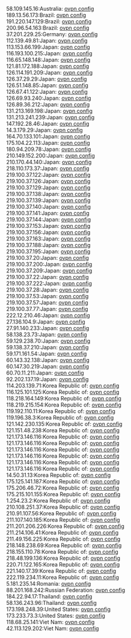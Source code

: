 58.109.145.16:Australia: [ovpn config](vpn/58_109_145_16.ovpn)  
189.13.56.173:Brazil: [ovpn config](vpn/189_13_56_173.ovpn)  
191.220.147.129:Brazil: [ovpn config](vpn/191_220_147_129.ovpn)  
200.96.54.163:Brazil: [ovpn config](vpn/200_96_54_163.ovpn)  
37.201.229.25:Germany: [ovpn config](vpn/37_201_229_25.ovpn)  
112.139.49.81:Japan: [ovpn config](vpn/112_139_49_81.ovpn)  
113.153.66.199:Japan: [ovpn config](vpn/113_153_66_199.ovpn)  
116.193.100.215:Japan: [ovpn config](vpn/116_193_100_215.ovpn)  
116.65.148.148:Japan: [ovpn config](vpn/116_65_148_148.ovpn)  
121.81.172.188:Japan: [ovpn config](vpn/121_81_172_188.ovpn)  
126.114.191.209:Japan: [ovpn config](vpn/126_114_191_209.ovpn)  
126.37.29.29:Japan: [ovpn config](vpn/126_37_29_29.ovpn)  
126.51.148.85:Japan: [ovpn config](vpn/126_51_148_85.ovpn)  
126.67.41.122:Japan: [ovpn config](vpn/126_67_41_122.ovpn)  
126.69.93.240:Japan: [ovpn config](vpn/126_69_93_240.ovpn)  
126.89.36.212:Japan: [ovpn config](vpn/126_89_36_212.ovpn)  
131.213.169.198:Japan: [ovpn config](vpn/131_213_169_198.ovpn)  
131.213.241.239:Japan: [ovpn config](vpn/131_213_241_239.ovpn)  
147.192.28.46:Japan: [ovpn config](vpn/147_192_28_46.ovpn)  
14.3.179.29:Japan: [ovpn config](vpn/14_3_179_29.ovpn)  
164.70.133.101:Japan: [ovpn config](vpn/164_70_133_101.ovpn)  
175.104.22.113:Japan: [ovpn config](vpn/175_104_22_113.ovpn)  
180.94.209.78:Japan: [ovpn config](vpn/180_94_209_78.ovpn)  
210.149.152.200:Japan: [ovpn config](vpn/210_149_152_200.ovpn)  
210.170.44.140:Japan: [ovpn config](vpn/210_170_44_140.ovpn)  
218.110.173.37:Japan: [ovpn config](vpn/218_110_173_37.ovpn)  
219.100.37.122:Japan: [ovpn config](vpn/219_100_37_122.ovpn)  
219.100.37.126:Japan: [ovpn config](vpn/219_100_37_126.ovpn)  
219.100.37.129:Japan: [ovpn config](vpn/219_100_37_129.ovpn)  
219.100.37.138:Japan: [ovpn config](vpn/219_100_37_138.ovpn)  
219.100.37.139:Japan: [ovpn config](vpn/219_100_37_139.ovpn)  
219.100.37.140:Japan: [ovpn config](vpn/219_100_37_140.ovpn)  
219.100.37.141:Japan: [ovpn config](vpn/219_100_37_141.ovpn)  
219.100.37.144:Japan: [ovpn config](vpn/219_100_37_144.ovpn)  
219.100.37.153:Japan: [ovpn config](vpn/219_100_37_153.ovpn)  
219.100.37.156:Japan: [ovpn config](vpn/219_100_37_156.ovpn)  
219.100.37.163:Japan: [ovpn config](vpn/219_100_37_163.ovpn)  
219.100.37.188:Japan: [ovpn config](vpn/219_100_37_188.ovpn)  
219.100.37.195:Japan: [ovpn config](vpn/219_100_37_195.ovpn)  
219.100.37.20:Japan: [ovpn config](vpn/219_100_37_20.ovpn)  
219.100.37.200:Japan: [ovpn config](vpn/219_100_37_200.ovpn)  
219.100.37.209:Japan: [ovpn config](vpn/219_100_37_209.ovpn)  
219.100.37.22:Japan: [ovpn config](vpn/219_100_37_22.ovpn)  
219.100.37.222:Japan: [ovpn config](vpn/219_100_37_222.ovpn)  
219.100.37.28:Japan: [ovpn config](vpn/219_100_37_28.ovpn)  
219.100.37.53:Japan: [ovpn config](vpn/219_100_37_53.ovpn)  
219.100.37.57:Japan: [ovpn config](vpn/219_100_37_57.ovpn)  
219.100.37.77:Japan: [ovpn config](vpn/219_100_37_77.ovpn)  
222.12.210.46:Japan: [ovpn config](vpn/222_12_210_46.ovpn)  
27.136.104.9:Japan: [ovpn config](vpn/27_136_104_9.ovpn)  
27.91.140.233:Japan: [ovpn config](vpn/27_91_140_233.ovpn)  
58.138.23.73:Japan: [ovpn config](vpn/58_138_23_73.ovpn)  
59.129.238.70:Japan: [ovpn config](vpn/59_129_238_70.ovpn)  
59.138.37.210:Japan: [ovpn config](vpn/59_138_37_210.ovpn)  
59.171.161.54:Japan: [ovpn config](vpn/59_171_161_54.ovpn)  
60.143.32.138:Japan: [ovpn config](vpn/60_143_32_138.ovpn)  
60.147.30.219:Japan: [ovpn config](vpn/60_147_30_219.ovpn)  
60.70.11.211:Japan: [ovpn config](vpn/60_70_11_211.ovpn)  
92.202.137.19:Japan: [ovpn config](vpn/92_202_137_19.ovpn)  
114.203.139.71:Korea Republic of: [ovpn config](vpn/114_203_139_71.ovpn)  
116.125.101.125:Korea Republic of: [ovpn config](vpn/116_125_101_125.ovpn)  
118.218.164.149:Korea Republic of: [ovpn config](vpn/118_218_164_149.ovpn)  
118.219.215.154:Korea Republic of: [ovpn config](vpn/118_219_215_154.ovpn)  
119.192.110.11:Korea Republic of: [ovpn config](vpn/119_192_110_11.ovpn)  
119.196.38.3:Korea Republic of: [ovpn config](vpn/119_196_38_3.ovpn)  
121.142.230.135:Korea Republic of: [ovpn config](vpn/121_142_230_135.ovpn)  
121.151.48.238:Korea Republic of: [ovpn config](vpn/121_151_48_238.ovpn)  
121.173.146.116:Korea Republic of: [ovpn config](vpn/121_173_146_116.ovpn)  
121.173.146.116:Korea Republic of: [ovpn config](vpn/121_173_146_116.ovpn)  
121.173.146.116:Korea Republic of: [ovpn config](vpn/121_173_146_116.ovpn)  
121.173.146.116:Korea Republic of: [ovpn config](vpn/121_173_146_116.ovpn)  
121.173.146.116:Korea Republic of: [ovpn config](vpn/121_173_146_116.ovpn)  
121.173.146.116:Korea Republic of: [ovpn config](vpn/121_173_146_116.ovpn)  
14.50.31.13:Korea Republic of: [ovpn config](vpn/14_50_31_13.ovpn)  
175.125.141.187:Korea Republic of: [ovpn config](vpn/175_125_141_187.ovpn)  
175.206.46.72:Korea Republic of: [ovpn config](vpn/175_206_46_72.ovpn)  
175.215.101.155:Korea Republic of: [ovpn config](vpn/175_215_101_155.ovpn)  
1.254.23.2:Korea Republic of: [ovpn config](vpn/1_254_23_2.ovpn)  
210.108.251.37:Korea Republic of: [ovpn config](vpn/210_108_251_37.ovpn)  
210.91.107.56:Korea Republic of: [ovpn config](vpn/210_91_107_56.ovpn)  
211.107.140.185:Korea Republic of: [ovpn config](vpn/211_107_140_185.ovpn)  
211.201.206.226:Korea Republic of: [ovpn config](vpn/211_201_206_226.ovpn)  
211.214.106.41:Korea Republic of: [ovpn config](vpn/211_214_106_41.ovpn)  
211.49.156.225:Korea Republic of: [ovpn config](vpn/211_49_156_225.ovpn)  
218.148.238.69:Korea Republic of: [ovpn config](vpn/218_148_238_69.ovpn)  
218.155.110.78:Korea Republic of: [ovpn config](vpn/218_155_110_78.ovpn)  
218.48.199.136:Korea Republic of: [ovpn config](vpn/218_48_199_136.ovpn)  
220.71.122.165:Korea Republic of: [ovpn config](vpn/220_71_122_165.ovpn)  
221.140.17.39:Korea Republic of: [ovpn config](vpn/221_140_17_39.ovpn)  
222.119.234.11:Korea Republic of: [ovpn config](vpn/222_119_234_11.ovpn)  
5.181.235.14:Romania: [ovpn config](vpn/5_181_235_14.ovpn)  
88.201.168.242:Russian Federation: [ovpn config](vpn/88_201_168_242.ovpn)  
184.22.94.17:Thailand: [ovpn config](vpn/184_22_94_17.ovpn)  
58.136.243.96:Thailand: [ovpn config](vpn/58_136_243_96.ovpn)  
173.198.248.39:United States: [ovpn config](vpn/173_198_248_39.ovpn)  
173.233.73.3:United States: [ovpn config](vpn/173_233_73_3.ovpn)  
118.68.25.141:Viet Nam: [ovpn config](vpn/118_68_25_141.ovpn)  
42.113.129.202:Viet Nam: [ovpn config](vpn/42_113_129_202.ovpn)  
